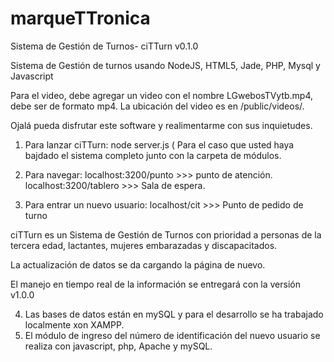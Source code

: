 # marqueTTronica
Sistema de Gestión de Turnos- ciTTurn v0.1.0

Sistema de Gestión de turnos usando NodeJS, HTML5, Jade, PHP, Mysql y Javascript

Para el video, debe agregar un video con el nombre LGwebosTVytb.mp4, debe ser de formato mp4. La ubicación del video es en /public/videos/.

Ojalá pueda disfrutar este software y realimentarme con sus inquietudes.

1) Para lanzar ciTTurn: node server.js ( Para el caso que usted haya bajdado el sistema completo junto con la carpeta de módulos.
2) Para navegar: localhost:3200/punto     >>> punto de atención.
                localhost:3200/tablero    >>> Sala de espera.
                
3) Para entrar un nuevo usuario:
                localhost/cit             >>> Punto de pedido de turno
                
ciTTurn es un Sistema de Gestión de Turnos con prioridad a personas de la tercera edad, lactantes, mujeres embarazadas y discapacitados.

La actualización de datos se da cargando la página de nuevo. 

El manejo en tiempo real de la información se entregará con la versión v1.0.0

4) Las bases de datos están en mySQL y para el desarrollo se ha trabajado localmente xon XAMPP.
5) El módulo de ingreso del número de identificación del nuevo usuario se realiza con javascript, php, Apache y mySQL. 
